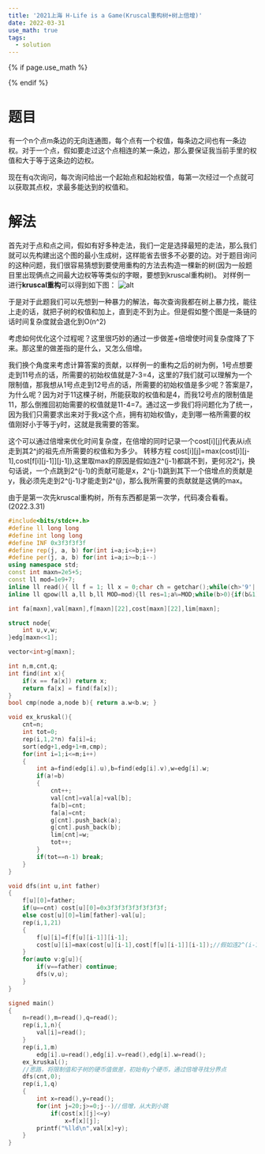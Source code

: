 ```yaml
---
title: '2021上海 H-Life is a Game(Kruscal重构树+树上倍增)'
date: 2022-03-31
use_math: true
tags:
  - solution
---
```

{% if page.use_math %}  
<script type="text/javascript" id="MathJax-script" async  
  src="https://cdn.jsdelivr.net/npm/mathjax@3/es5/tex-mml-chtml.js">  
</script>  
<script>  
  MathJax = {  
    tex: {  
      inlineMath: [['$', '$'], ['\\(', '\\)']],  
      displayMath: [['$$', '$$'], ['\\[', '\\]']],  
      processEscapes: true  
    }  
  };  
</script>  
{% endif %}

# 题目  
有一个n个点m条边的无向连通图，每个点有一个权值，每条边之间也有一条边权。对于一个点，假如要走过这个点相连的某一条边，那么要保证我当前手里的权值和大于等于这条边的边权。

现在有q次询问，每次询问给出一个起始点和起始权值，每第一次经过一个点就可以获取其点权，求最多能达到的权值和。

# 解法
首先对于点和点之间，假如有好多种走法，我们一定是选择最短的走法，那么我们就可以先构建出这个图的最小生成树，这样能省去很多不必要的边。对于题目询问的这种问题，我们很容易猜想到要使用重构的方法去构造一棵新的树(因为一般题目里出现俩点之间最大边权等等类似的字眼，要想到kruscal重构树)。
对样例一进行**kruscal重构**可以得到如下图：
![alt](https://uploadfiles.nowcoder.com/images/20220331/283784256_1648732144753/D2B5CA33BD970F64A6301FA75AE2EB22)

于是对于此题我们可以先想到一种暴力的解法，每次查询我都在树上暴力找，能往上走的话，就把子树的权值和加上，直到走不到为止。但是假如整个图是一条链的话时间复杂度就会退化到O(n^2)

考虑如何优化这个过程呢？这里很巧妙的通过一步做差+倍增使时间复杂度降了下来。那这里的做差指的是什么，又怎么倍增。

我们换个角度来考虑计算答案的贡献，以样例一的重构之后的树为例，1号点想要走到11号点的话，所需要的初始权值就是7-3=4，这里的7我们就可以理解为一个限制值，那我想从1号点走到12号点的话，所需要的初始权值是多少呢？答案是7，为什么呢？因为对于11这棵子树，所能获取的权值和是4，而我12号点的限制值是11，那么倒推回初始需要的权值就是11-4=7。通过这一步我们将问题化为了统一，因为我们只需要求出来对于我x这个点，拥有初始权值y，走到哪一格所需要的权值刚好小于等于y时，这就是我需要的答案。

这个可以通过倍增来优化时间复杂度，在倍增的同时记录一个cost[i][j]代表从i点走到其2^j的祖先点所需要的权值和为多少。
转移方程 cost[i][j]=max(cost[i][j-1],cost[f[i][j-1]][j-1]),这里取max的原因是假如连2^(j-1)都跳不到，更何况2^j，换句话说，一个点跳到2^(j-1)的贡献可能是x，2^(j-1)跳到其下一个倍增点的贡献是y，我必须先走到2^(j-1)才能走到2^(j)，那么我所需要的贡献就是这俩的max。

由于是第一次先kruscal重构树，所有东西都是第一次学，代码凑合看看。(2022.3.31)

```cpp 
#include<bits/stdc++.h>
#define ll long long
#define int long long
#define INF 0x3f3f3f3f
#define rep(j, a, b) for(int i=a;i<=b;i++)
#define per(j, a, b) for(int i=a;i>=b;i--)
using namespace std;
const int maxn=2e5+5;
const ll mod=1e9+7;
inline ll read(){ ll f = 1; ll x = 0;char ch = getchar();while(ch>'9'||ch<'0') {if(ch=='-') f=-1; ch = getchar();}while(ch>='0'&&ch<='9') x = (x<<3) + (x<<1) + ch - '0',  ch = getchar();return x*f; }
inline ll qpow(ll a,ll b,ll MOD=mod){ll res=1;a%=MOD;while(b>0){if(b&1)res=res*a%MOD;a=a*a%MOD;b>>=1;}return res;}

int fa[maxn],val[maxn],f[maxn][22],cost[maxn][22],lim[maxn];

struct node{
    int u,v,w;
}edg[maxn<<1];

vector<int>g[maxn];

int n,m,cnt,q;
int find(int x){
    if(x == fa[x]) return x;
    return fa[x] = find(fa[x]);
}
bool cmp(node a,node b){ return a.w<b.w; }

void ex_kruskal(){
    cnt=n;
    int tot=0;
    rep(i,1,2*n) fa[i]=i;
    sort(edg+1,edg+1+m,cmp);
    for(int i=1;i<=m;i++)
    {
        int a=find(edg[i].u),b=find(edg[i].v),w=edg[i].w;
        if(a!=b)
        {
            cnt++;
            val[cnt]=val[a]+val[b];
            fa[b]=cnt;
            fa[a]=cnt;
            g[cnt].push_back(a);
            g[cnt].push_back(b);
            lim[cnt]=w;
            tot++;
        }
        if(tot==n-1) break;
    }
}

void dfs(int u,int father)
{
    f[u][0]=father;
    if(u==cnt) cost[u][0]=0x3f3f3f3f3f3f3f3f;
    else cost[u][0]=lim[father]-val[u];
    rep(i,1,21)
    {
        f[u][i]=f[f[u][i-1]][i-1];
        cost[u][i]=max(cost[u][i-1],cost[f[u][i-1]][i-1]);//假如连2^(i-1)都跳不到，更何况2^(i-1)的father，这一步可以保证一直倒推回到初始所需的硬币数
    }
    for(auto v:g[u]){
        if(v==father) continue;
        dfs(v,u);
    }
}

signed main()
{
    n=read(),m=read(),q=read();
    rep(i,1,n){
        val[i]=read();
    }
    rep(i,1,m)
        edg[i].u=read(),edg[i].v=read(),edg[i].w=read();
    ex_kruskal();
    //思路，将限制值和子树的硬币值做差，初始有y个硬币，通过倍增寻找分界点
    dfs(cnt,0);
    rep(i,1,q)
    {
        int x=read(),y=read();
        for(int j=20;j>=0;j--)//倍增，从大到小跳
            if(cost[x][j]<=y)
                x=f[x][j];
        printf("%lld\n",val[x]+y);
    }
}
```
